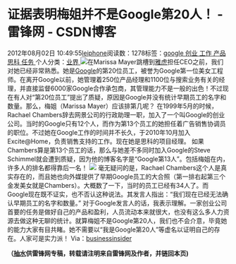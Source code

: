 
# 证据表明梅姐并不是Google第20人！ - 雷锋网 - CSDN博客


2012年08月02日 10:49:55[leiphone](https://me.csdn.net/leiphone)阅读数：1278标签：[google																](https://so.csdn.net/so/search/s.do?q=google&t=blog)[创业																](https://so.csdn.net/so/search/s.do?q=创业&t=blog)[工作																](https://so.csdn.net/so/search/s.do?q=工作&t=blog)[产品																](https://so.csdn.net/so/search/s.do?q=产品&t=blog)[思科																](https://so.csdn.net/so/search/s.do?q=思科&t=blog)[任务																](https://so.csdn.net/so/search/s.do?q=任务&t=blog)[
							](https://so.csdn.net/so/search/s.do?q=思科&t=blog)[
																					](https://so.csdn.net/so/search/s.do?q=产品&t=blog)个人分类：[业界																](https://blog.csdn.net/leiphone/article/category/873390)
[
																								](https://so.csdn.net/so/search/s.do?q=产品&t=blog)
[
				](https://so.csdn.net/so/search/s.do?q=工作&t=blog)
[
			](https://so.csdn.net/so/search/s.do?q=工作&t=blog)
[
		](https://so.csdn.net/so/search/s.do?q=创业&t=blog)
[
	](https://so.csdn.net/so/search/s.do?q=google&t=blog)
![](http://www.leiphone.com/wp-content/uploads/2012/08/marissa.jpg)在Marissa
 Mayer跳槽到[雅虎](http://www.leiphone.com/tag/yahoo)担任CEO之前，我们对她已经非常熟悉。她是[Google](http://www.leiphone.com/tag/google)的第20位员工，被誉为Google第一位美女工程师。在离开Google以前，她管理着250位产品经理和1100位与搜索业务有关的经理，并直接监督6000家Google合作承包商，其管理能力不是一般的出色！不过现在有人对“第20位员工”提出了质疑，原因是Google并没有统计早期员工的名字和数量。那么，梅姐（Marissa
 Mayer）应该排第几呢？
在1999年5月的时候，Rachael
 Chambers辞去网景公司的行政助理一职，加入了一个叫Google的创业公司。当时的Google只有12个人，而作为第13个员工的她担任着广告销售协调员的职位。不过她在Google工作的时间并不长久，于2010年10月加入Excite@Home，负责销售支持的工作。现在她是思科的项目经理。
如果Chambers算是第13个员工的话，那么与她差不多同时加入Google的Steve Schimmel就会遭到质疑，因为他的博客名字是“Google第13人”。包括梅姐在内，许多人的排名都得靠后一名！
![](http://www.leiphone.com/wp-content/uploads/2012/08/early-google-employees.jpg)
毫无疑问的是，Rachael Chambers这个人是真实存在的，而且她也向外媒提供了早期Google员工的大合照（第一排右起第三个金发美女就是Chambers）。大概数了一下，当时的员工已经有34人了。而Google现在既不证实，也不否认这种说法。其发言人指出：“我们现在已经无法确认早期员工的名字和数量。”
对于Google发言人的话，我表示理解。一家创业公司首要的任务是做好自己的产品和盈利，人员流动本来就很大，也没有这么多人力资源去做这种无聊的统计。就算梅姐不是Google第20人，我们也不会介意，毕竟她的能力大家有目共睹。她不需要以“我是Google第20人”等虚名以证明自己的存在。人家可是实力派！
Via：[businessinsider](http://www.businessinsider.com/rachael-chambers-early-google-employee-2012-8)

**（****[抽水](http://www.leiphone.com/author/ce6093)****供****雷锋网****专稿，转载请注明来自雷锋网及作者，并链回本页)**

